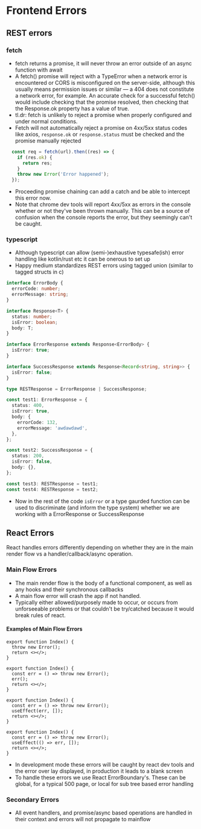 # Frontend Errors

## REST errors

### fetch

- fetch returns a promise, it will never throw an error outside of an async function with await
- A fetch() promise will reject with a TypeError when a network error is encountered or CORS is misconfigured on the server-side, although this usually means permission issues or similar — a 404 does not constitute a network error, for example. An accurate check for a successful fetch() would include checking that the promise resolved, then checking that the Response.ok property has a value of true.
- tl.dr: fetch is unlikely to reject a promise when properly configured and under normal conditions.
- Fetch will not automatically reject a promise on 4xx/5xx status codes like axios, `response.ok` or `response.status` must be checked and the promise manually rejected

```js
  const req = fetch(url).then((res) => {
    if (res.ok) {
      return res;
    }
    throw new Error('Error happened');
  });
```

- Proceeding promise chaining can add a catch and be able to intercept this error now.
- Note that chrome dev tools will report 4xx/5xx as errors in the console whether or not they've been thrown manually. This can be a source of confusion when the console reports the error, but they seemingly can't be caught.

### typescript

- Although typescript can allow (semi-)exhaustive typesafe(ish) error handling like kotlin/rust etc it can be onerous to set up
- Happy medium standardizes REST errors using tagged union (similar to tagged structs in c)

```ts
interface ErrorBody {
  errorCode: number;
  errorMessage: string;
}

interface Response<T> {
  status: number;
  isError: boolean;
  body: T;
}

interface ErrorResponse extends Response<ErrorBody> {
  isError: true;
}

interface SuccessResponse extends Response<Record<string, string>> {
  isError: false;
}

type RESTResponse = ErrorResponse | SuccessResponse;

const test1: ErrorResponse = {
  status: 400,
  isError: true,
  body: {
    errorCode: 132,
    errorMessage: 'awdawdawd',
  },
};

const test2: SuccessResponse = {
  status: 200,
  isError: false,
  body: {},
};

const test3: RESTResponse = test1;
const test4: RESTResponse = test2;

```

- Now in the rest of the code `isError` or a type gaurded function can be used to discriminate (and inform the type system) whether we are working with a ErrorResponse or SuccessResponse

## React Errors

React handles errors differently depending on whether they are in the main render flow vs a handler/callback/async operation. 

### Main Flow Errors
- The main render flow is the body of a functional component, as well as any hooks and their synchronous callbacks
- A main flow error will crash the app if not handled.
- Typically either allowed/purposely made to occur, or occurs from unforseeable problems or that couldn't be try/catched because it would break rules of react.

#### Examples of Main Flow Errors

```tsx
export function Index() {
  throw new Error();
  return <></>;
}
```

```tsx
export function Index() {
  const err = () => throw new Error();
  err();
  return <></>;
}
```

```tsx
export function Index() {
  const err = () => throw new Error();
  useEffect(err, []);
  return <></>;
}
```

```tsx
export function Index() {
  const err = () => throw new Error();
  useEffect(() => err, []);
  return <></>;
}
```

- In development mode these errors will be caught by react dev tools and the error over lay displayed, in production it leads to a blank screen
- To handle these errors we use React ErrorBoundary's. These can be global, for a typical 500 page, or local for sub tree based error handling

### Secondary Errors
- All event handlers, and promise/async based operations are handled in their context and errors will not propagate to mainflow
